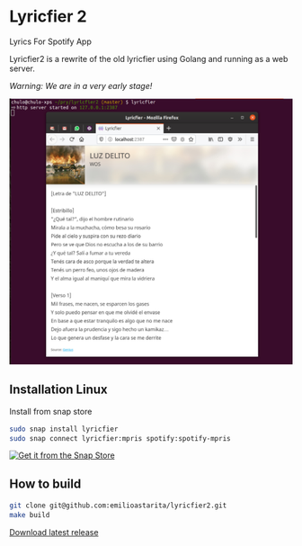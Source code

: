 # Lyricfier 2

Lyrics For Spotify App

Lyricfier2 is a rewrite of the old lyricfier using Golang and running as a web server.

*Warning: We are in a very early stage!* 

![Lyricfier 2 in Ubuntu](screenshots/screenshot-lyricfier.jpg?raw=true "Lyricfier 2")


## Installation Linux

Install from snap store

```bash
sudo snap install lyricfier
sudo snap connect lyricfier:mpris spotify:spotify-mpris
```


[![Get it from the Snap Store](https://snapcraft.io/static/images/badges/en/snap-store-black.svg)](https://snapcraft.io/lyricfier)

## How to build

```bash
git clone git@github.com:emilioastarita/lyricfier2.git
make build
```

[Download latest release](https://github.com/emilioastarita/lyricfier2/releases/latest)
